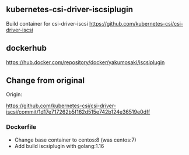 ## kubernetes-csi-driver-iscsiplugin

Build container for csi-driver-iscsi https://github.com/kubernetes-csi/csi-driver-iscsi

## dockerhub

https://hub.docker.com/repository/docker/yakumosaki/iscsiplugin

## Change from original

Origin:

https://github.com/kubernetes-csi/csi-driver-iscsi/commit/1d17e717262b5f162d515e742b124e36519e0dff

### Dockerfile

* Change base container to centos:8 (was centos:7)
* Add build iscsiplugin with golang:1.16